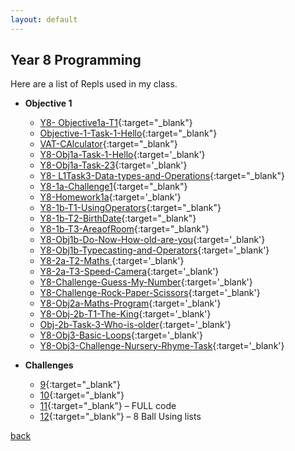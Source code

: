 ```yaml
---
layout: default
---
```


## Year 8 Programming

Here are a list of Repls used in my class.
- **Objective 1**
    - [Y8- Objective1a-T1](https://replit.com/@MrTeasdaleCS/Objective1a-T1){:target="_blank"}
    - [Objective-1-Task-1-Hello](https://replit.com/@MrTeasdaleCS/Objective-1-Task-1-Hello){:target="_blank"}
    - [VAT-CAlculator](https://replit.com/@MrTeasdaleCS/VAT-CAlculator){:target="_blank"}
    - [Y8-Obj1a-Task-1-Hello](https://replit.com/@MrTeasdaleCS/Y8-Obj1a-Task-1-Hello){:target='_blank'}
    - [Y8-Obj1a-Task-23](https://replit.com/@MrTeasdaleCS/Y8-Obj1a-Task-23){:target='_blank'}
    - [Y8- L1Task3-Data-types-and-Operations](https://replit.com/@MrTeasdaleCS/L1Task3-Data-types-and-Operations){:target="_blank"}
    - [Y8-1a-Challenge1](https://replit.com/@MrTeasdaleCS/Y8-1a-Challenge1){:target="_blank"}
    - [Y8-Homework1a](https://replit.com/@MrTeasdaleCS/Y8-Homework1a){:target='_blank'}
    - [Y8-1b-T1-UsingOperators](https://replit.com/@MrTeasdaleCS/Y8-1b-T1-UsingOperators){:target="_blank"}
    - [Y8-1b-T2-BirthDate](https://replit.com/@MrTeasdaleCS/Y8-1b-T2-BirthDate){:target="_blank"}
    - [Y8-1b-T3-AreaofRoom](https://replit.com/@MrTeasdaleCS/Y8-1b-T3-AreaofRoom){:target="_blank"}
    - [Y8-Obj1b-Do-Now-How-old-are-you](https://replit.com/@MrTeasdaleCS/Y8-Obj1b-Do-Now-How-old-are-you){:target='_blank'}
    - [Y8-Obj1b-Typecasting-and-Operators](https://replit.com/@MrTeasdaleCS/Y8-Obj1b-Typecasting-and-Operators){:target='_blank'}
    - [Y8-2a-T2-Maths ](https://replit.com/@MrTeasdaleCS/Y8-2a-T2-Maths ){:target='_blank'}
    - [Y8-2a-T3-Speed-Camera](https://replit.com/@MrTeasdaleCS/Y8-2a-T3-Speed-Camera){:target='_blank'}
    - [Y8-Challenge-Guess-My-Number](https://replit.com/@MrTeasdaleCS/Y8-Challenge-Guess-My-Number){:target='_blank'}
    - [Y8-Challenge-Rock-Paper-Scissors](https://replit.com/@MrTeasdaleCS/Y8-Challenge-Rock-Paper-Scissors){:target='_blank'}
    - [Y8-Obj2a-Maths-Program](https://replit.com/@MrTeasdaleCS/Y8-Obj2a-Maths-Program){:target='_blank'}
    - [Y8-Obj-2b-T1-The-King](https://replit.com/@MrTeasdaleCS/Y8-Obj-2b-T1-The-King){:target='_blank'}
    - [Obj-2b-Task-3-Who-is-older](https://replit.com/@MrTeasdaleCS/Obj-2b-Task-3-Who-is-older){:target='_blank'}
    - [Y8-Obj3-Basic-Loops](https://replit.com/@MrTeasdaleCS/Y8-Obj3-Basic-Loops){:target='_blank'}
    - [Y8-Obj3-Challenge-Nursery-Rhyme-Task](https://replit.com/@MrTeasdaleCS/Y8-Obj3-Challenge-Nursery-Rhyme-Task){:target='_blank'}



- **Challenges**
    - [9](https://replit.com/@MrTeasdaleCS/Y8-Challenge-ArithmeticQuiz){:target="_blank"} 
    - [10](https://replit.com/@MrTeasdaleCS/Y8-Challenge-8Ball-1){:target="_blank"} 
    - [11](https://replit.com/@MrTeasdaleCS/8Ball#main.py){:target="_blank"} – FULL code
    - [12](https://replit.com/@MrTeasdaleCS/Magic8Ball#main.py){:target="_blank"} – 8 Ball Using lists

[back](./)